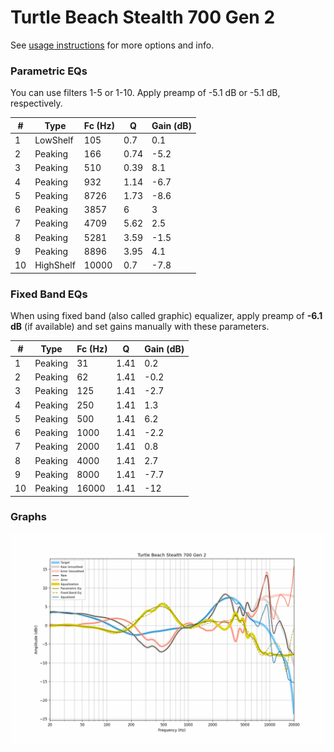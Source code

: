 # Turtle Beach Stealth 700 Gen 2
See [usage instructions](https://github.com/jaakkopasanen/AutoEq#usage) for more options and info.

### Parametric EQs
You can use filters 1-5 or 1-10. Apply preamp of -5.1 dB or -5.1 dB, respectively.

|   # | Type      |   Fc (Hz) |    Q |   Gain (dB) |
|-----|-----------|-----------|------|-------------|
|   1 | LowShelf  |       105 | 0.7  |         0.1 |
|   2 | Peaking   |       166 | 0.74 |        -5.2 |
|   3 | Peaking   |       510 | 0.39 |         8.1 |
|   4 | Peaking   |       932 | 1.14 |        -6.7 |
|   5 | Peaking   |      8726 | 1.73 |        -8.6 |
|   6 | Peaking   |      3857 | 6    |         3   |
|   7 | Peaking   |      4709 | 5.62 |         2.5 |
|   8 | Peaking   |      5281 | 3.59 |        -1.5 |
|   9 | Peaking   |      8896 | 3.95 |         4.1 |
|  10 | HighShelf |     10000 | 0.7  |        -7.8 |

### Fixed Band EQs
When using fixed band (also called graphic) equalizer, apply preamp of **-6.1 dB** (if available) and set gains manually with these parameters.

|   # | Type    |   Fc (Hz) |    Q |   Gain (dB) |
|-----|---------|-----------|------|-------------|
|   1 | Peaking |        31 | 1.41 |         0.2 |
|   2 | Peaking |        62 | 1.41 |        -0.2 |
|   3 | Peaking |       125 | 1.41 |        -2.7 |
|   4 | Peaking |       250 | 1.41 |         1.3 |
|   5 | Peaking |       500 | 1.41 |         6.2 |
|   6 | Peaking |      1000 | 1.41 |        -2.2 |
|   7 | Peaking |      2000 | 1.41 |         0.8 |
|   8 | Peaking |      4000 | 1.41 |         2.7 |
|   9 | Peaking |      8000 | 1.41 |        -7.7 |
|  10 | Peaking |     16000 | 1.41 |       -12   |

### Graphs
![](./Turtle%20Beach%20Stealth%20700%20Gen%202.png)
